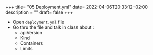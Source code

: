 +++
title= "05 Deployment.yml"
date= 2022-04-06T20:33:12+02:00
description = ""
draft= false
+++

- Open `deployment.yml` file
- Go thru the file and talk in class about :
    - apiVersion
    - Kind
    - Containers
    - Limits
